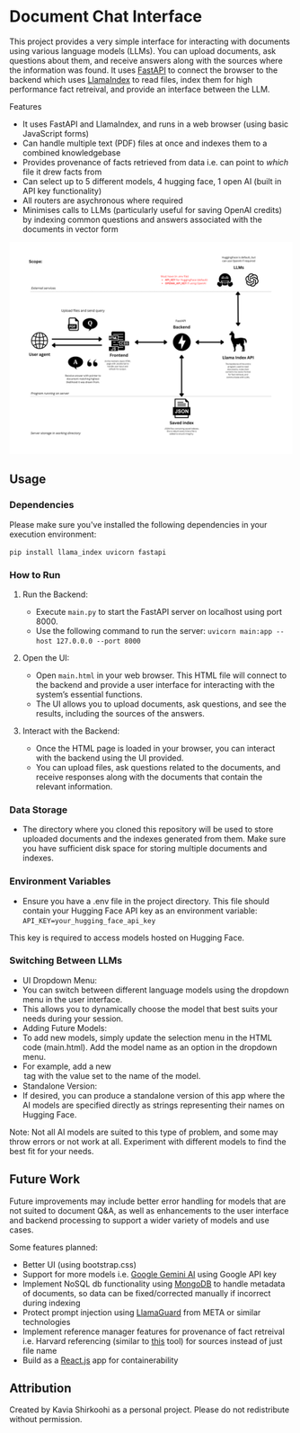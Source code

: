 # Document Chat Interface

This project provides a very simple interface for interacting with documents using various language models (LLMs). You can upload documents, ask questions about them, and receive answers along with the sources where the information was found. It uses [FastAPI](https://fastapi.tiangolo.com) to connect the browser to the backend which uses [LlamaIndex](https://docs.llamaindex.ai/en/stable/) to read files, index them for high performance fact retreival, and provide an interface between the LLM.

Features
- It uses FastAPI and LlamaIndex, and runs in a web browser (using basic JavaScript forms)
- Can handle multiple text (PDF) files at once and indexes them to a combined knowledgebase
- Provides provenance of facts retrieved from data i.e. can point to _which_ file it drew facts from
- Can select up to 5 different models, 4 hugging face, 1 open AI (built in API key functionality)
- All routers are asychronous where required
- Minimises calls to LLMs (particularly useful for saving OpenAI credits) by indexing common questions and answers associated with the documents in vector form

![schematic of the app](images/llama-index-project-schematic.png)

## Usage

### Dependencies

Please make sure you've installed the following dependencies in your execution environment:

`pip install llama_index uvicorn fastapi`

### How to Run

1. Run the Backend:
	- Execute `main.py` to start the FastAPI server on localhost using port 8000.
	- Use the following command to run the server: `uvicorn main:app --host 127.0.0.0 --port 8000`
	  
2. Open the UI:
	- Open `main.html` in your web browser. This HTML file will connect to the backend and provide a user interface for interacting with the system’s essential functions.
	- The UI allows you to upload documents, ask questions, and see the results, including the sources of the answers.

3. Interact with the Backend:
	- Once the HTML page is loaded in your browser, you can interact with the backend using the UI provided.
	- You can upload files, ask questions related to the documents, and receive responses along with the documents that contain the relevant information.

### Data Storage

- The directory where you cloned this repository will be used to store uploaded documents and the indexes generated from them. Make sure you have sufficient disk space for storing multiple documents and indexes.

### Environment Variables

- Ensure you have a .env file in the project directory. This file should contain your Hugging Face API key as an environment variable: `API_KEY=your_hugging_face_api_key`

This key is required to access models hosted on Hugging Face.

### Switching Between LLMs

- UI Dropdown Menu:
- You can switch between different language models using the dropdown menu in the user interface.
- This allows you to dynamically choose the model that best suits your needs during your session.
- Adding Future Models:
- To add new models, simply update the selection menu in the HTML code (main.html). Add the model name as an option in the dropdown menu.
- For example, add a new <option> tag with the value set to the name of the model.
- Standalone Version:
- If desired, you can produce a standalone version of this app where the AI models are specified directly as strings representing their names on Hugging Face.

Note: Not all AI models are suited to this type of problem, and some may throw errors or not work at all. Experiment with different models to find the best fit for your needs.

## Future Work

Future improvements may include better error handling for models that are not suited to document Q&A, as well as enhancements to the user interface and backend processing to support a wider variety of models and use cases.

Some features planned:
- Better UI (using bootstrap.css)
- Support for more models i.e. [Google Gemini AI](https://ai.google.dev/gemini-api?gad_source=1&gbraid=0AAAAACn9t64yRcGSohkIIU6eEXD8f-g_L&gclid=CjwKCAjw_ZC2BhAQEiwAXSgClqOBIQMKVymGTdL-dyMx4D2OwApKcPjqUlAGwuRCamAwRi07v8yObRoC1QgQAvD_BwE) using Google API key
- Implement NoSQL db functionality using [MongoDB](https://www.mongodb.com) to handle metadata of documents, so data can be fixed/corrected manually if incorrect during indexing
- Protect prompt injection using [LlamaGuard](https://about.fb.com/news/2023/12/purple-llama-safe-responsible-ai-development/) from META or similar technologies
- Implement reference manager features for provenance of fact retreival i.e. Harvard referencing (similar to [this](https://www.citethisforme.com/uk/referencing-generator/harvard) tool) for sources instead of just file name
- Build as a [React.js](https://react.dev) app for containerability

## Attribution

Created by Kavia Shirkoohi as a personal project. Please do not redistribute without permission.
